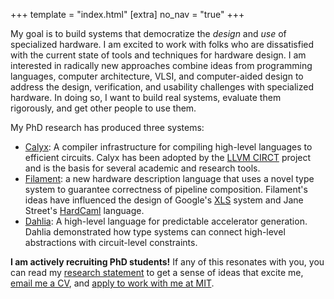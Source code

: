 +++
template = "index.html"
[extra]
no_nav = "true"
+++

My goal is to build systems that democratize the *design* and *use* of specialized hardware.
I am excited to work with folks who are dissatisfied with the current state of tools and techniques for hardware design.
I am interested in radically new approaches combine ideas from programming languages, computer architecture, VLSI, and computer-aided design to address the design, verification, and usability challenges with specialized hardware.
In doing so, I want to build real systems, evaluate them rigorously, and get other people to use them.

My PhD research has produced three systems:
* [Calyx][]: A compiler infrastructure for compiling high-level languages to efficient circuits. Calyx has been adopted by the [LLVM CIRCT][circt] project and is the basis for several academic and research tools.
* [Filament][]: a new hardware description language that uses a novel type system to guarantee correctness of pipeline composition. Filament's ideas have influenced the design of Google's [XLS][] system and Jane Street's [HardCaml][] language.
* [Dahlia]: A high-level language for predictable accelerator generation. Dahlia demonstrated how type systems can connect high-level abstractions with circuit-level constraints.

**I am actively recruiting PhD students!** If any of this resonates with you, you can read my [research statement][research] to get a sense of ideas that excite me, [email me a CV][grad-apply], and [apply to work with me at MIT][mit-apply].


[research]: /files/research.pdf
[grad-apply]: mailto:rachit.nigam12+gradapply@gmail.com
[mit-apply]: https://www.eecs.mit.edu/academics/graduate-programs/admission-process/
[capra]: https://capra.cs.cornell.edu/
[adrian]: https://www.cs.cornell.edu/~asampson/
[plasma]: https://plasma-umass.org/
[arjun]: https://ccs.neu.edu/~arjunguha/main/home/
[pl-cornell]: http://pl.cs.cornell.edu
[dahlia]: https://capra.cs.cornell.edu/dahlia
[calyx]: https://calyxir.org
[plt-icfp21]: https://icfp21.sigplan.org/committee/icfp-2021-pltea-pltea-organization
[plt-oopsla21]: https://2021.splashcon.org/track/splash-2021-pltea
[plt-pldi21]: https://pldi21.sigplan.org/track/pldi-2021-community
[archchat]: https://www.sigarch.org/introducing-the-archchat-social-hour-connecting-computer-architects-everywhere/
[plt-pldi22]: https://pldi22.sigplan.org/track/pldi-2022-pldi#program
[plse]: https://uwplse.org/
[csail]: https://www.csail.mit.edu/
[jrk]: https://people.csail.mit.edu/jrk/
[filament]: https://filamenthdl.com
[brown-plt]: https://cs.brown.edu/research/plt/
[research-stmt]: /files/research.pdf
[tabla]: https://en.wikipedia.org/wiki/Tabla
[pltea]: https://pltea.github.io/
[circt]: https://circt.llvm.org
[xls]: https://google.github.io/xls/
[hardcaml]: https://github.com/janestreet/hardcaml